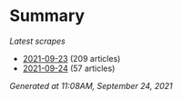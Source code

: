 # Summary
*Latest scrapes*
* [2021-09-23](https://github.com/nuuuwan/news_lk/blob/data/news_lk.2021-09-23.json) (209 articles)
* [2021-09-24](https://github.com/nuuuwan/news_lk/blob/data/news_lk.2021-09-24.json) (57 articles)

*Generated at 11:08AM, September 24, 2021*